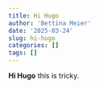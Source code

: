 ```yaml
---
title: Hi Hugo
author: 'Bettina Meier'
date: '2025-03-24'
slug: hi-hugo
categories: []
tags: []
---
```


**Hi Hugo** this is tricky.